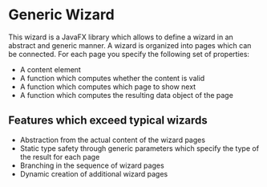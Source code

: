 # Generic Wizard
This wizard is a JavaFX library which allows to define a wizard in an abstract and generic manner.
A wizard is organized into pages which can be connected.
For each page you specify the following set of properties:
 - A content element
 - A function which computes whether the content is valid
 - A function which computes which page to show next
 - A function which computes the resulting data object of the page

## Features which exceed typical wizards
 - Abstraction from the actual content of the wizard pages
 - Static type safety through generic parameters which specify the type of the result for each page
 - Branching in the sequence of wizard pages
 - Dynamic creation of additional wizard pages
